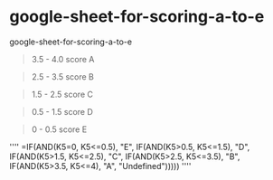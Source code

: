 # google-sheet-for-scoring-a-to-e
google-sheet-for-scoring-a-to-e


> 3.5 - 4.0 score A

> 2.5 - 3.5 score B

> 1.5 - 2.5 score C

> 0.5 - 1.5 score D

> 0   - 0.5 score E

''''
=IF(AND(K5=0, K5<=0.5), "E", IF(AND(K5>0.5, K5<=1.5), "D", IF(AND(K5>1.5, K5<=2.5), "C", IF(AND(K5>2.5, K5<=3.5), "B", IF(AND(K5>3.5, K5<=4), "A", "Undefined")))))
''''

